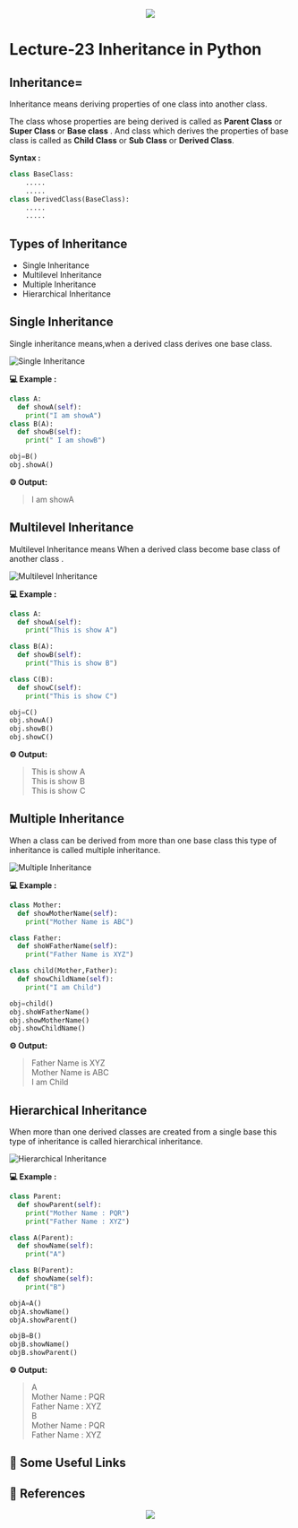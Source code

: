<!-- HEADER -->
<p align="center">
  <img  src="./../assets/header.png" />
</p>

# Lecture-23 Inheritance in Python

## Inheritance=
Inheritance means deriving properties of one class into another class.

The class whose properties are being derived is called as **Parent Class** or **Super Class** or **Base class** . And class which derives the properties of base class is called as **Child Class** or **Sub Class** or **Derived Class**.

**Syntax :**
```python
class BaseClass:
    .....
    .....
class DerivedClass(BaseClass):
    .....
    .....
```

## Types of Inheritance

* Single Inheritance
* Multilevel Inheritance
* Multiple Inheritance
* Hierarchical Inheritance

## Single Inheritance

Single inheritance means,when a derived class derives one base class.

![Single Inheritance](single_inheritance.png)

**💻 Example :**
```python
class A:
  def showA(self):
    print("I am showA")
class B(A):
  def showB(self):
    print(" I am showB")

obj=B()
obj.showA()
```

**⚙️ Output:**
>I am showA

## Multilevel Inheritance

Multilevel Inheritance means When a derived class become base class of another class .

![Multilevel Inheritance](multilevel-inheritance.png)

**💻 Example :**
```python
class A:
  def showA(self):
    print("This is show A")

class B(A):
  def showB(self):
    print("This is show B")

class C(B):
  def showC(self):
    print("This is show C")

obj=C()
obj.showA()
obj.showB()
obj.showC()
```
**⚙️ Output:**
>This is show A   
This is show B   
This is show C

## Multiple Inheritance

When a class can be derived from more than one base class this type of inheritance is called multiple inheritance.

![Multiple Inheritance](multiple-inheritance.png)

**💻 Example :**
```python
class Mother:
  def showMotherName(self):
    print("Mother Name is ABC")

class Father:
  def shoWFatherName(self):
    print("Father Name is XYZ")

class child(Mother,Father):
  def showChildName(self):
    print("I am Child")

obj=child()
obj.shoWFatherName()
obj.showMotherName()
obj.showChildName()
```
**⚙️ Output:**
>Father Name is XYZ   
Mother Name is ABC    
I am Child

## Hierarchical Inheritance

 When more than one derived classes are created from a single base this type of inheritance is called hierarchical inheritance.

 ![Hierarchical Inheritance](Hierarchical-inheritance.png)

 **💻 Example :**

```python
class Parent:
  def showParent(self):
    print("Mother Name : PQR")
    print("Father Name : XYZ")

class A(Parent):
  def showName(self):
    print("A")

class B(Parent):
  def showName(self):
    print("B")

objA=A()
objA.showName()
objA.showParent()

objB=B()
objB.showName()
objB.showParent()
```

**⚙️ Output:**
>A   
Mother Name : PQR    
Father Name : XYZ   
B   
Mother Name : PQR     
Father Name : XYZ  
## 🔗 Some Useful Links

## 📖 References

<!-- FOOTER -->
<p align="center">
  <img  src="./../assets/footer.png" />
</p>  